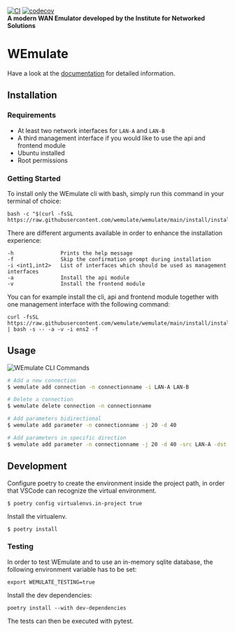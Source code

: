 [![CI](https://github.com/wemulate/wemulate/actions/workflows/test-python.yml/badge.svg)](https://github.com/wemulate/wemulate/actions/workflows/test-python.yml)
[![codecov](https://codecov.io/github/wemulate/wemulate/branch/main/graph/badge.svg?token=PCERPBMLFY)](https://codecov.io/github/wemulate/wemulate)  
**A modern WAN Emulator developed by the Institute for Networked Solutions**
# WEmulate

Have a look at the [documentation](https://wemulate.github.io/wemulate) for detailed information.

## Installation

### Requirements
* At least two network interfaces for ``LAN-A`` and ``LAN-B``
* A third management interface if you would like to use the api and frontend module
* Ubuntu installed
* Root permissions

### Getting Started
To install only the WEmulate cli with bash, simply run this command in your terminal of choice:  
```
bash -c "$(curl -fsSL https://raw.githubusercontent.com/wemulate/wemulate/main/install/install.sh)"
```
There are different arguments available in order to enhance the installation experience:
```
-h               Prints the help message
-f               Skip the confirmation prompt during installation
-i <int1,int2>   List of interfaces which should be used as management interfaces
-a               Install the api module
-v               Install the frontend module
```
You can for example install the cli, api and frontend module together with one management interface with the following command:
```
curl -fsSL https://raw.githubusercontent.com/wemulate/wemulate/main/install/install.sh | bash -s -- -a -v -i ens2 -f
```

## Usage 
![WEmulate CLI Commands](/docs/img/animation-wemulate-cli.gif)

```bash
# Add a new connection
$ wemulate add connection -n connectionname -i LAN-A LAN-B

# Delete a connection
$ wemulate delete connection -n connectionname

# Add parameters bidirectional
$ wemulate add parameter -n connectionname -j 20 -d 40

# Add parameters in specific direction
$ wemulate add parameter -n connectionname -j 20 -d 40 -src LAN-A -dst LAN-B

```

## Development
Configure poetry to create the environment inside the project path, in order that VSCode can recognize the virtual environment.
```
$ poetry config virtualenvs.in-project true
```
Install the virtualenv.
```
$ poetry install
```

### Testing
In order to test WEmulate and to use an in-memory sqlite database, the following environment variable has to be set:
```
export WEMULATE_TESTING=true
```
Install the dev dependencies:
```
poetry install --with dev-dependencies
```
The tests can then be executed with pytest.